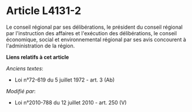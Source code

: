 # Article L4131-2

Le conseil régional par ses délibérations, le président du conseil régional par l'instruction des affaires et l'exécution des
délibérations, le    conseil économique, social et environnemental régional par ses avis concourent à l'administration de la
région.

**Liens relatifs à cet article**

_Anciens textes_:

  - Loi n°72-619 du 5 juillet 1972 - art. 3 (Ab)

_Modifié par_:

  - Loi n°2010-788 du 12 juillet 2010 - art. 250 (V)
